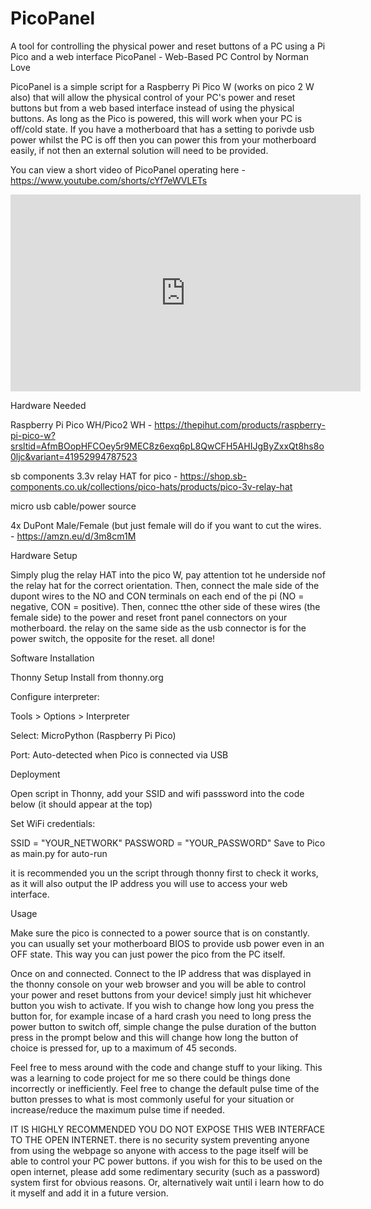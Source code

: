 # PicoPanel
A tool for controlling the physical power and reset buttons of a PC using a Pi Pico and a web interface
PicoPanel - Web-Based PC Control by Norman Love

PicoPanel is a simple script for a Raspberry Pi Pico W (works on pico 2 W also) that will allow the physical control
of your PC's power and reset buttons but from a web based interface instead of using the physical buttons. As long
as the Pico is powered, this will work when your PC is off/cold state. If you have a motherboard that has a setting
to porivde usb power whilst the PC is off then you can power this from your motherboard easily, if not then an
external solution will need to be provided.

You can view a short video of PicoPanel operating here - https://www.youtube.com/shorts/cYf7eWVLETs

<iframe
	width="560"
	height="315"
	src="https://www.youtube.com/embed/cYf7eWVLETs"
	title="YouTube video player"
	frameborder="0"
	allow="accelerometer; autoplay; clipboard-write; encrypted-media; gyroscope; picture-in-picture; web-share"
	allowfullscreen
></iframe>

Hardware Needed

Raspberry Pi Pico WH/Pico2 WH - https://thepihut.com/products/raspberry-pi-pico-w?srsltid=AfmBOopHFCOey5r9MEC8z6exq6pL8QwCFH5AHIJgByZxxQt8hs8o0ljc&variant=41952994787523

sb components 3.3v relay HAT for pico - https://shop.sb-components.co.uk/collections/pico-hats/products/pico-3v-relay-hat

micro usb cable/power source

4x DuPont Male/Female (but just female will do if you want to cut the wires. - https://amzn.eu/d/3m8cm1M

Hardware Setup

Simply plug the relay HAT into the pico W, pay attention tot he underside nof the relay hat for the correct orientation. Then, connect the male side of the dupont wires
to the NO and CON terminals on each end of the pi (NO = negative, CON = positive). Then, connec tthe other side of these wires (the female side) to the power and reset 
front panel connectors on your motherboard. the relay on the same side as the usb connector is for the power switch, the opposite for the reset. all done!

Software Installation

Thonny Setup
Install from thonny.org

Configure interpreter:

Tools > Options > Interpreter

Select: MicroPython (Raspberry Pi Pico)

Port: Auto-detected when Pico is connected via USB

Deployment

Open script in Thonny, add your SSID and wifi passsword into the code below (it should appear at the top)

Set WiFi credentials:

SSID = "YOUR_NETWORK" 
PASSWORD = "YOUR_PASSWORD"
Save to Pico as main.py for auto-run

it is recommended you un the script through thonny first to check it works, as it will also output the IP address you will use to access your web interface.

Usage

Make sure the pico is connected to a power source that is on constantly. you can usually set your motherboard BIOS to provide usb power even in an OFF state. This
way you can just power the pico from the PC itself.

Once on and connected. Connect to the IP address that was displayed in the thonny console on your web browser and you will be able to control your power and reset buttons
from your device! simply just hit whichever button you wish to activate. If you wish to change how long you press the button for, for example incase of a hard crash you need
to long press the power button to switch off, simple change the pulse duration of the button press in the prompt below and this will change how long the button of choice is
pressed for, up to a maximum of 45 seconds.


Feel free to mess around with the code and change stuff to your liking. This was a learning to code project for me so there could be things done incorrectly or inefficiently.
Feel free to change the default pulse time of the button presses to what is most commonly useful for your situation or increase/reduce the maximum pulse time if needed.

IT IS HIGHLY RECOMMENDED YOU DO NOT EXPOSE THIS WEB INTERFACE TO THE OPEN INTERNET. there is no security system preventing anyone from using the webpage so anyone with access to the
page itself will be able to control your PC power buttons. if you wish for this to be used on the open internet, please add some redimentary security (such as a password)
system first for obvious reasons. Or, alternatively wait until i learn how to do it myself and add it in a future version.


